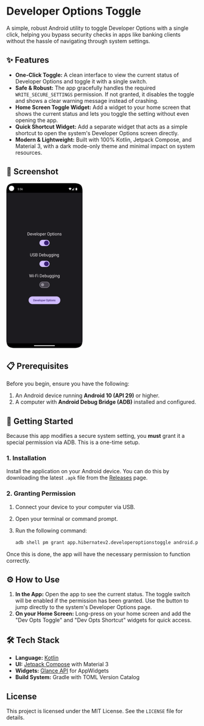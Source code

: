 # Developer Options Toggle

A simple, robust Android utility to toggle Developer Options with a single click, helping you bypass security checks in apps like banking clients without the hassle of navigating through system settings.

## ✨ Features

* **One-Click Toggle:** A clean interface to view the current status of Developer Options and toggle it with a single switch.
* **Safe & Robust:** The app gracefully handles the required `WRITE_SECURE_SETTINGS` permission. If not granted, it disables the toggle and shows a clear warning message instead of crashing.
* **Home Screen Toggle Widget:** Add a widget to your home screen that shows the current status and lets you toggle the setting without even opening the app.
* **Quick Shortcut Widget:** Add a separate widget that acts as a simple shortcut to open the system's Developer Options screen directly.
* **Modern & Lightweight:** Built with 100% Kotlin, Jetpack Compose, and Material 3, with a dark mode-only theme and minimal impact on system resources.

## 📸 Screenshot

<img src="assets/Screenshot1.png" width="200" alt="Screenshot 1">

## 📋 Prerequisites

Before you begin, ensure you have the following:

1.  An Android device running **Android 10 (API 29)** or higher.
2.  A computer with **Android Debug Bridge (ADB)** installed and configured.

## 🚀 Getting Started

Because this app modifies a secure system setting, you **must** grant it a special permission via ADB. This is a one-time setup.

### 1. Installation

Install the application on your Android device. You can do this by downloading the latest `.apk` file from the [Releases](https://github.com/himphen/Developer-Options-Toggle/releases/) page.

### 2. Granting Permission

1.  Connect your device to your computer via USB.
2.  Open your terminal or command prompt.
3.  Run the following command:

    ```bash
    adb shell pm grant app.hibernatev2.developeroptionstoggle android.permission.WRITE_SECURE_SETTINGS
    ```

Once this is done, the app will have the necessary permission to function correctly.

## ⚙️ How to Use

1.  **In the App:** Open the app to see the current status. The toggle switch will be enabled if the permission has been granted. Use the button to jump directly to the system's Developer Options page.
2.  **On your Home Screen:** Long-press on your home screen and add the "Dev Opts Toggle" and "Dev Opts Shortcut" widgets for quick access.

## 🛠️ Tech Stack

* **Language:** [Kotlin](https://kotlinlang.org/)
* **UI:** [Jetpack Compose](https://developer.android.com/jetpack/compose) with Material 3
* **Widgets:** [Glance API](https://developer.android.com/jetpack/compose/glance) for AppWidgets
* **Build System:** Gradle with TOML Version Catalog

## License

This project is licensed under the MIT License. See the `LICENSE` file for details.
